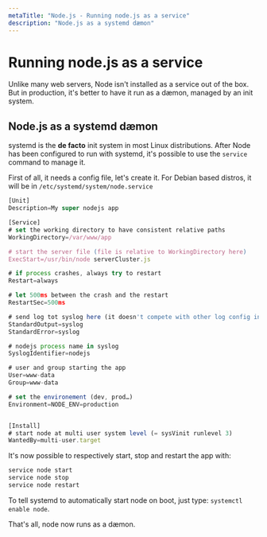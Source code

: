 ```yaml
---
metaTitle: "Node.js - Running node.js as a service"
description: "Node.js as a systemd dæmon"
---
```


# Running node.js as a service


Unlike many web servers, Node isn't installed as a service out of the box. But in production, it's better to have it run as a dæmon, managed by an init system.



## Node.js as a systemd dæmon


systemd is the **de facto** init system in most Linux distributions. After Node has been configured to run with systemd, it's possible to use the `service` command to manage it.

First of all, it needs a config file, let's create it. For Debian based distros, it will be in `/etc/systemd/system/node.service`

```js
[Unit]
Description=My super nodejs app

[Service]
# set the working directory to have consistent relative paths
WorkingDirectory=/var/www/app

# start the server file (file is relative to WorkingDirectory here)
ExecStart=/usr/bin/node serverCluster.js

# if process crashes, always try to restart
Restart=always

# let 500ms between the crash and the restart
RestartSec=500ms

# send log tot syslog here (it doesn't compete with other log config in the app itself)
StandardOutput=syslog
StandardError=syslog

# nodejs process name in syslog
SyslogIdentifier=nodejs

# user and group starting the app
User=www-data
Group=www-data

# set the environement (dev, prod…)
Environment=NODE_ENV=production


[Install]
# start node at multi user system level (= sysVinit runlevel 3) 
WantedBy=multi-user.target

```

It's now possible to respectively start, stop and restart the app with:

```js
service node start
service node stop
service node restart

```

To tell systemd to automatically start node on boot, just type: `systemctl enable node`.

That's all, node now runs as a dæmon.

